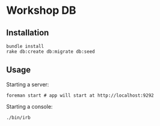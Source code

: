 # Workshop DB

## Installation

```
bundle install
rake db:create db:migrate db:seed
```

## Usage

Starting a server:

```
foreman start # app will start at http://localhost:9292
```

Starting a console:

```
./bin/irb
```

